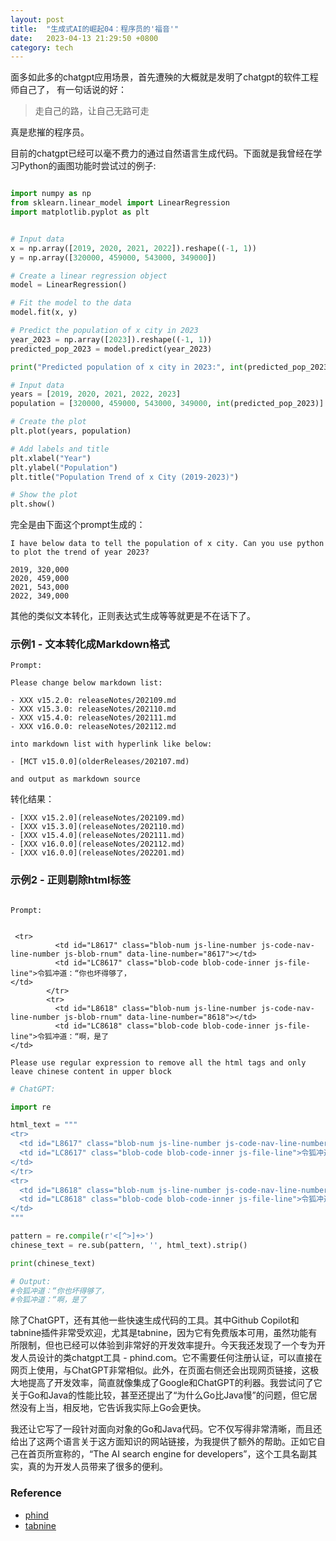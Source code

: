 ```yaml
---
layout: post
title:  "生成式AI的崛起04：程序员的'福音'"
date:   2023-04-13 21:29:50 +0800
category: tech
---
```


面多如此多的chatgpt应用场景，首先遭殃的大概就是发明了chatgpt的软件工程师自己了， 有一句话说的好：

> 走自己的路，让自己无路可走

真是悲摧的程序员。

目前的chatgpt已经可以毫不费力的通过自然语言生成代码。下面就是我曾经在学习Python的画图功能时尝试过的例子:

~~~python

import numpy as np
from sklearn.linear_model import LinearRegression
import matplotlib.pyplot as plt


# Input data
x = np.array([2019, 2020, 2021, 2022]).reshape((-1, 1))
y = np.array([320000, 459000, 543000, 349000])

# Create a linear regression object
model = LinearRegression()

# Fit the model to the data
model.fit(x, y)

# Predict the population of x city in 2023
year_2023 = np.array([2023]).reshape((-1, 1))
predicted_pop_2023 = model.predict(year_2023)

print("Predicted population of x city in 2023:", int(predicted_pop_2023))

# Input data
years = [2019, 2020, 2021, 2022, 2023]
population = [320000, 459000, 543000, 349000, int(predicted_pop_2023)]

# Create the plot
plt.plot(years, population)

# Add labels and title
plt.xlabel("Year")
plt.ylabel("Population")
plt.title("Population Trend of x City (2019-2023)")

# Show the plot
plt.show()

~~~

完全是由下面这个prompt生成的：

~~~shell
I have below data to tell the population of x city. Can you use python to plot the trend of year 2023?

2019, 320,000
2020, 459,000
2021, 543,000
2022, 349,000

~~~

其他的类似文本转化，正则表达式生成等等就更是不在话下了。

### 示例1 - 文本转化成Markdown格式

~~~shell
Prompt: 

Please change below markdown list:

- XXX v15.2.0: releaseNotes/202109.md
- XXX v15.3.0: releaseNotes/202110.md
- XXX v15.4.0: releaseNotes/202111.md
- XXX v16.0.0: releaseNotes/202112.md

into markdown list with hyperlink like below:

- [MCT v15.0.0](olderReleases/202107.md)

and output as markdown source
~~~

转化结果：

~~~shell
- [XXX v15.2.0](releaseNotes/202109.md)
- [XXX v15.3.0](releaseNotes/202110.md)
- [XXX v15.4.0](releaseNotes/202111.md)
- [XXX v16.0.0](releaseNotes/202112.md)
- [XXX v16.0.0](releaseNotes/202201.md)
~~~

### 示例2 - 正则剔除html标签

~~~shell 

Prompt:


 <tr>
          <td id="L8617" class="blob-num js-line-number js-code-nav-line-number js-blob-rnum" data-line-number="8617"></td>
          <td id="LC8617" class="blob-code blob-code-inner js-file-line">令狐冲道：“你也坏得够了，
</td>
        </tr>
        <tr>
          <td id="L8618" class="blob-num js-line-number js-code-nav-line-number js-blob-rnum" data-line-number="8618"></td>
          <td id="LC8618" class="blob-code blob-code-inner js-file-line">令狐冲道：“啊，是了
</td>

Please use regular expression to remove all the html tags and only leave chinese content in upper block

~~~

~~~python
# ChatGPT:

import re

html_text = """
<tr>
  <td id="L8617" class="blob-num js-line-number js-code-nav-line-number js-blob-rnum" data-line-number="8617"></td>
  <td id="LC8617" class="blob-code blob-code-inner js-file-line">令狐冲道：“你也坏得够了，
</td>
</tr>
<tr>
  <td id="L8618" class="blob-num js-line-number js-code-nav-line-number js-blob-rnum" data-line-number="8618"></td>
  <td id="LC8618" class="blob-code blob-code-inner js-file-line">令狐冲道：“啊，是了
</td>
"""

pattern = re.compile(r'<[^>]+>')
chinese_text = re.sub(pattern, '', html_text).strip()

print(chinese_text)

# Output:
#令狐冲道：“你也坏得够了，
#令狐冲道：“啊，是了

~~~

除了ChatGPT，还有其他一些快速生成代码的工具。其中Github Copilot和tabnine插件非常受欢迎，尤其是tabnine，因为它有免费版本可用，虽然功能有所限制，但也已经可以体验到非常好的开发效率提升。今天我还发现了一个专为开发人员设计的类chatgpt工具 - phind.com。它不需要任何注册认证，可以直接在网页上使用，与ChatGPT非常相似。此外，在页面右侧还会出现网页链接，这极大地提高了开发效率，简直就像集成了Google和ChatGPT的利器。我尝试问了它关于Go和Java的性能比较，甚至还提出了“为什么Go比Java慢”的问题，但它居然没有上当，相反地，它告诉我实际上Go会更快。

我还让它写了一段针对面向对象的Go和Java代码。它不仅写得非常清晰，而且还给出了这两个语言关于这方面知识的网站链接，为我提供了额外的帮助。正如它自己在首页所宣称的，“The AI search engine for developers”，这个工具名副其实，真的为开发人员带来了很多的便利。


### Reference

- [phind](https://www.phind.com/)
- [tabnine](https://www.tabnine.com/)